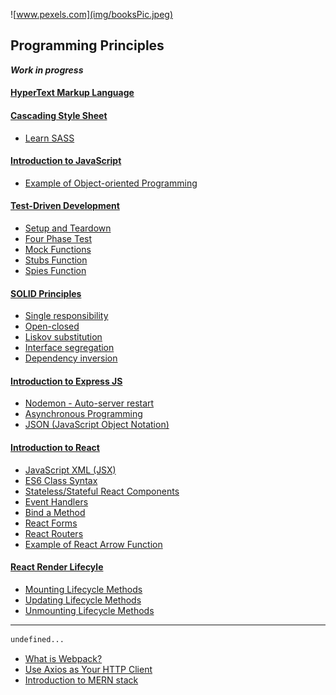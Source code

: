 ![www.pexels.com](img/booksPic.jpeg)

## Programming Principles
<b><i>Work in progress</i></b>
#### [HyperText Markup Language](./content/HTML5/introHTML.md)

#### [Cascading Style Sheet](./content/CSS3/introCSS.md)
- [Learn SASS](./content/CSS3/learnSASS.md)

#### [Introduction to JavaScript](./content/JavaScript/introJavaScript.md)
- [Example of Object-oriented Programming](./content/JavaScript/exampleObjectOriented.md)

#### [Test-Driven Development](./content/testDrivenDevelopment.md)
- [Setup and Teardown](./content/setupTeardown.md)
- [Four Phase Test](./content/fourPhaseTest.md)
- [Mock Functions](./content/mockJest.md)
- [Stubs Function](./content/stubsJest.md)
- [Spies Function](./content/spiesJest.md)

#### [SOLID Principles](./content/solidPrinciples.md)
- [Single responsibility](./content/solidSingle.md)
- [Open-closed](./content/solidOpen.md)
- [Liskov substitution](./content/solidLiskov.md)
- [Interface segregation](./content/solidInterface.md)
- [Dependency inversion](./content/solidDependency.md)

#### [Introduction to Express JS](./content/expressIntro.md)
- [Nodemon - Auto-server restart](./content/nodemon.md)
- [Asynchronous Programming](./content/async.md)
- [JSON (JavaScript Object Notation)](./content/JSON.md)

#### [Introduction to React](./content/React/reactIntro.md)
- [JavaScript XML (JSX)](./content/React/reactJSX.md)
- [ES6 Class Syntax](./content/React/reactClass.md)
- [Stateless/Stateful React Components](./content/React/reactState.md)
- [Event Handlers](./content/React/reactHandlers.md)
- [Bind a Method](./content/React/reactBind.md)
- [React Forms](./content/React/reactForms.md)
- [React Routers](./content/React/reactRouter.md)
- [Example of React Arrow Function](./content/React/reactArrowExample.md)

#### [React Render Lifecyle](./content/React/reactLifecycle.md)
- [Mounting Lifecycle Methods](./content/React/reactMounting.md)
- [Updating Lifecycle Methods](./content/React/reactUpdating.md)
- [Unmounting Lifecycle Methods](./content/React/reactUnmounting.md)
___

```bash
undefined...
```
- [What is Webpack?](./content/basicWebpack.md)
- [Use Axios as Your HTTP Client](./content/introAxios.md)
- [Introduction to MERN stack](./content/introMERN.md)